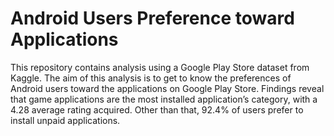 # Android Users Preference toward Applications

This repository contains analysis using a Google Play Store dataset from Kaggle. The aim of this analysis is to get to know the preferences of Android users toward the applications on Google Play Store. Findings reveal that game applications are the most installed application’s category, with a 4.28 average rating acquired. Other than that, 92.4% of users prefer to install unpaid applications.

